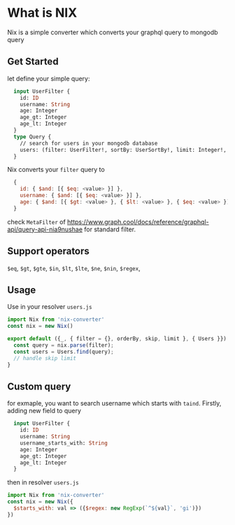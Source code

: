 # What is NIX

Nix is a simple converter which converts your graphql query to mongodb query

## Get Started 

let define your simple query: 
```graphql
  input UserFilter {
    id: ID
    username: String
    age: Integer
    age_gt: Integer
    age_lt: Integer
  }
  type Query {
    // search for users in your mongodb database
    users: (filter: UserFilter!, sortBy: UserSortBy!, limit: Integer!, skip: Integer!): UserConnection!
  }
```
Nix converts your `filter` query to 
```javascript
  {
    id: { $and: [{ $eq: <value> }] },
    username: { $and: [{ $eq: <value> }] },
    age: { $and: [{ $gt: <value> }, { $lt: <value> }, { $eq: <value> }] },
  }
```
check `MetaFilter` of https://www.graph.cool/docs/reference/graphql-api/query-api-nia9nushae for standard filter.

## Support operators

`$eq`, `$gt`, `$gte`, `$in`, `$lt`, `$lte`, `$ne`, `$nin`, `$regex`,

## Usage 

Use in your resolver `users.js`
```javascript
import Nix from 'nix-converter'
const nix = new Nix()

export default ({_, { filter = {}, orderBy, skip, limit }, { Users }}) => {
  const query = nix.parse(filter);
  const users = Users.find(query);
  // handle skip limit
}
```

## Custom query
for exmaple, you want to search username which starts with `taind`. Firstly, adding new field to query
```graphql
  input UserFilter {
    id: ID
    username: String
    username_starts_with: String
    age: Integer
    age_gt: Integer
    age_lt: Integer
  }
```
then in resolver `users.js`
```javascript
import Nix from 'nix-converter'
const nix = new Nix({
  $starts_with: val => ({$regex: new RegExp(`^${val}`, 'gi')})
})
```
